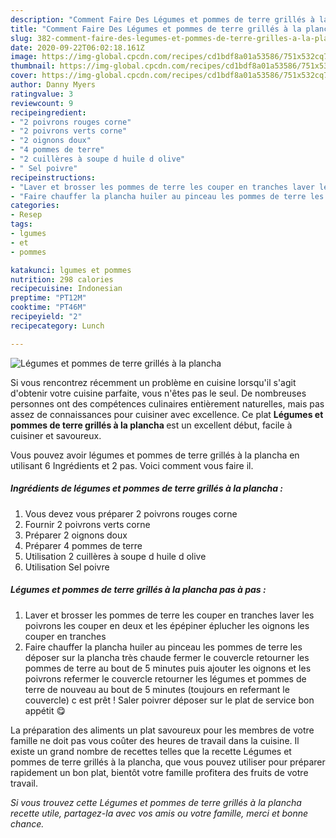 ```yaml
---
description: "Comment Faire Des Légumes et pommes de terre grillés à la plancha"
title: "Comment Faire Des Légumes et pommes de terre grillés à la plancha"
slug: 382-comment-faire-des-legumes-et-pommes-de-terre-grilles-a-la-plancha
date: 2020-09-22T06:02:18.161Z
image: https://img-global.cpcdn.com/recipes/cd1bdf8a01a53586/751x532cq70/legumes-et-pommes-de-terre-grilles-a-la-plancha-photo-principale-de-la-recette.jpg
thumbnail: https://img-global.cpcdn.com/recipes/cd1bdf8a01a53586/751x532cq70/legumes-et-pommes-de-terre-grilles-a-la-plancha-photo-principale-de-la-recette.jpg
cover: https://img-global.cpcdn.com/recipes/cd1bdf8a01a53586/751x532cq70/legumes-et-pommes-de-terre-grilles-a-la-plancha-photo-principale-de-la-recette.jpg
author: Danny Myers
ratingvalue: 3
reviewcount: 9
recipeingredient:
- "2 poivrons rouges corne"
- "2 poivrons verts corne"
- "2 oignons doux"
- "4 pommes de terre"
- "2 cuillères à soupe d huile d olive"
- " Sel poivre"
recipeinstructions:
- "Laver et brosser les pommes de terre les couper en tranches laver les poivrons les couper en deux et les épépiner éplucher les oignons les couper en tranches"
- "Faire chauffer la plancha huiler au pinceau les pommes de terre les déposer sur la plancha très chaude fermer le couvercle retourner les pommes de terre au bout de 5 minutes puis ajouter les oignons et les poivrons refermer le couvercle retourner les légumes et pommes de terre de nouveau au bout de 5 minutes (toujours en refermant le couvercle) c est prêt ! Saler poivrer déposer sur le plat de service bon appétit 😋"
categories:
- Resep
tags:
- lgumes
- et
- pommes

katakunci: lgumes et pommes 
nutrition: 298 calories
recipecuisine: Indonesian
preptime: "PT12M"
cooktime: "PT46M"
recipeyield: "2"
recipecategory: Lunch

---
```



![Légumes et pommes de terre grillés à la plancha](https://img-global.cpcdn.com/recipes/cd1bdf8a01a53586/751x532cq70/legumes-et-pommes-de-terre-grilles-a-la-plancha-photo-principale-de-la-recette.jpg)

Si vous rencontrez récemment un problème en cuisine lorsqu'il s'agit d'obtenir votre cuisine parfaite, vous n'êtes pas le seul. De nombreuses personnes ont des compétences culinaires entièrement naturelles, mais pas assez de connaissances pour cuisiner avec excellence. Ce plat <strong> Légumes et pommes de terre grillés à la plancha </strong> est un excellent début, facile à cuisiner et savoureux.

<!--inarticleads1-->

Vous pouvez avoir légumes et pommes de terre grillés à la plancha en utilisant 6 Ingrédients et 2 pas. Voici comment vous faire il.

##### Ingrédients de légumes et pommes de terre grillés à la plancha :

1. Vous devez vous préparer 2 poivrons rouges corne
1. Fournir 2 poivrons verts corne
1. Préparer 2 oignons doux
1. Préparer 4 pommes de terre
1. Utilisation 2 cuillères à soupe d huile d olive
1. Utilisation  Sel poivre




<!--inarticleads2-->

##### Légumes et pommes de terre grillés à la plancha pas à pas :

1. Laver et brosser les pommes de terre les couper en tranches laver les poivrons les couper en deux et les épépiner éplucher les oignons les couper en tranches
1. Faire chauffer la plancha huiler au pinceau les pommes de terre les déposer sur la plancha très chaude fermer le couvercle retourner les pommes de terre au bout de 5 minutes puis ajouter les oignons et les poivrons refermer le couvercle retourner les légumes et pommes de terre de nouveau au bout de 5 minutes (toujours en refermant le couvercle) c est prêt ! Saler poivrer déposer sur le plat de service bon appétit 😋




<!--inarticleads1-->

<p>
La préparation des aliments un plat savoureux pour les membres de votre famille ne doit pas vous coûter des heures de travail dans la cuisine. Il existe un grand nombre de recettes telles que la recette Légumes et pommes de terre grillés à la plancha, que vous pouvez utiliser pour préparer rapidement un bon plat, bientôt votre famille profitera des fruits de votre travail.
</p>

<p>
<i>Si vous trouvez cette Légumes et pommes de terre grillés à la plancha recette utile, partagez-la avec vos amis ou votre famille, merci et bonne chance.</i>
</p>
